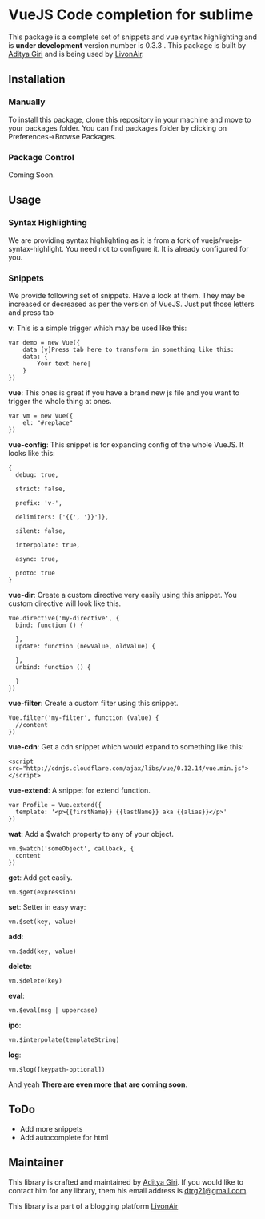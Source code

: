 # VueJS Code completion for sublime

This package is a complete set of snippets and vue syntax highlighting and is **under development** version number is 0.3.3 . This package is built by [Aditya Giri](https://github.com/BrainBuzzer) and is being used by [LivonAir](http://livonair.com).

## Installation

### Manually

To install this package, clone this repository in your machine and move to your packages folder. You can find packages folder by clicking on Preferences->Browse Packages.

### Package Control

Coming Soon.

## Usage

### Syntax Highlighting

We are providing syntax highlighting as it is from a fork of vuejs/vuejs-syntax-highlight. You need not to configure it. It is already configured for you.

### Snippets

We provide following set of snippets. Have  a look at them. They may be increased or decreased as per the version of VueJS. Just put those letters and press <key>tab</key>

**v**:
This is a simple trigger which may be used like this:

	var demo = new Vue({
		data [v]Press tab here to transform in something like this:
		data: {
			Your text here|
		}
	})

**vue**:
This ones is great if you have a brand new js file and you want to trigger the whole thing at ones.

	var vm = new Vue({
		el: "#replace"
	})

**vue-config**:
This snippet is for expanding config of the whole VueJS. It looks like this:

	{
	  debug: true,

	  strict: false,

	  prefix: 'v-',

	  delimiters: ['{{', '}}']},

	  silent: false,

	  interpolate: true,

	  async: true,

	  proto: true
	}

**vue-dir**:
Create a custom directive very easily using this snippet. You custom directive will look like this.

	Vue.directive('my-directive', {
	  bind: function () {

	  },
	  update: function (newValue, oldValue) {

	  },
	  unbind: function () {

	  }
	})

**vue-filter**:
Create a custom filter using this snippet.

	Vue.filter('my-filter', function (value) {
	  //content
	})

**vue-cdn**:
Get a cdn snippet which would expand to something like this:
	
	<script src="http://cdnjs.cloudflare.com/ajax/libs/vue/0.12.14/vue.min.js"></script>

**vue-extend**:
A snippet for extend function.

	var Profile = Vue.extend({
	  template: '<p>{{firstName}} {{lastName}} aka {{alias}}</p>'
	})

**wat**: 
Add a $watch property to any of your object.

	vm.$watch('someObject', callback, {
	  content
	})

**get**: 
Add get easily.

	vm.$get(expression)

**set**:
Setter in easy way:

	vm.$set(key, value)

**add**:
	
	vm.$add(key, value)

**delete**:
	
	vm.$delete(key)

**eval**:

	vm.$eval(msg | uppercase)

**ipo**:

	vm.$interpolate(templateString)

**log**:

	vm.$log([keypath-optional])

And yeah __There are even more that are coming soon__.

## ToDo

* Add more snippets
* Add autocomplete for html

## Maintainer

This library is crafted and maintained by [Aditya Giri](http://github.com/BrainBuzzer). If you would like to contact him for any library, them his email address is [dtrg21@gmail.com](mailto:dtrg21@gmail.com).

This library is a part of a blogging platform [LivonAir](http://livonair.com)
